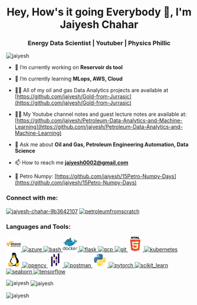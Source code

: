 <h1 align="center">Hey, How's it going Everybody 👋, I'm Jaiyesh Chahar</h1>
<h3 align="center">Energy Data Scientist | Youtuber | Physics Phillic</h3>

<p align="left"> <img src="https://komarev.com/ghpvc/?username=jaiyesh&label=Profile%20views&color=0e75b6&style=flat" alt="jaiyesh" /> </p>

- 🔭 I’m currently working on **Reservoir ds tool**

- 🌱 I’m currently learning **MLops, AWS, Cloud**

- 👨‍💻 All of my oil and gas Data Analytics projects are available at [https://github.com/jaiyesh/Gold-from-Jurrasic](https://github.com/jaiyesh/Gold-from-Jurrasic)

- 👨‍💻 My Youtube channel notes and guest lecture notes are available at: [https://github.com/jaiyesh/Petroleum-Data-Analytics-and-Machine-Learning](https://github.com/jaiyesh/Petroleum-Data-Analytics-and-Machine-Learning)

- 💬 Ask me about **Oil and Gas, Petroleum Engineering Automation, Data Science**

- 📫 How to reach me **jaiyesh0002@gmail.com**

- 📄 Petro Numpy: [https://github.com/jaiyesh/15Petro-Numpy-Days](https://github.com/jaiyesh/15Petro-Numpy-Days)

<h3 align="left">Connect with me:</h3>
<p align="left">
<a href="https://linkedin.com/in/jaiyesh-chahar-9b3642107" target="blank"><img align="center" src="https://raw.githubusercontent.com/rahuldkjain/github-profile-readme-generator/master/src/images/icons/Social/linked-in-alt.svg" alt="jaiyesh-chahar-9b3642107" height="30" width="40" /></a>
<a href="https://www.youtube.com/c/petroleumfromscratch" target="blank"><img align="center" src="https://raw.githubusercontent.com/rahuldkjain/github-profile-readme-generator/master/src/images/icons/Social/youtube.svg" alt="petroleumfromscratch" height="30" width="40" /></a>
</p>

<h3 align="left">Languages and Tools:</h3>
<p align="left"> <a href="https://aws.amazon.com" target="_blank" rel="noreferrer"> <img src="https://raw.githubusercontent.com/devicons/devicon/master/icons/amazonwebservices/amazonwebservices-original-wordmark.svg" alt="aws" width="40" height="40"/> </a> <a href="https://azure.microsoft.com/en-in/" target="_blank" rel="noreferrer"> <img src="https://www.vectorlogo.zone/logos/microsoft_azure/microsoft_azure-icon.svg" alt="azure" width="40" height="40"/> </a> <a href="https://www.gnu.org/software/bash/" target="_blank" rel="noreferrer"> <img src="https://www.vectorlogo.zone/logos/gnu_bash/gnu_bash-icon.svg" alt="bash" width="40" height="40"/> </a> <a href="https://www.docker.com/" target="_blank" rel="noreferrer"> <img src="https://raw.githubusercontent.com/devicons/devicon/master/icons/docker/docker-original-wordmark.svg" alt="docker" width="40" height="40"/> </a> <a href="https://flask.palletsprojects.com/" target="_blank" rel="noreferrer"> <img src="https://www.vectorlogo.zone/logos/pocoo_flask/pocoo_flask-icon.svg" alt="flask" width="40" height="40"/> </a> <a href="https://cloud.google.com" target="_blank" rel="noreferrer"> <img src="https://www.vectorlogo.zone/logos/google_cloud/google_cloud-icon.svg" alt="gcp" width="40" height="40"/> </a> <a href="https://git-scm.com/" target="_blank" rel="noreferrer"> <img src="https://www.vectorlogo.zone/logos/git-scm/git-scm-icon.svg" alt="git" width="40" height="40"/> </a> <a href="https://www.w3.org/html/" target="_blank" rel="noreferrer"> <img src="https://raw.githubusercontent.com/devicons/devicon/master/icons/html5/html5-original-wordmark.svg" alt="html5" width="40" height="40"/> </a> <a href="https://kubernetes.io" target="_blank" rel="noreferrer"> <img src="https://www.vectorlogo.zone/logos/kubernetes/kubernetes-icon.svg" alt="kubernetes" width="40" height="40"/> </a> <a href="https://www.linux.org/" target="_blank" rel="noreferrer"> <img src="https://raw.githubusercontent.com/devicons/devicon/master/icons/linux/linux-original.svg" alt="linux" width="40" height="40"/> </a> <a href="https://opencv.org/" target="_blank" rel="noreferrer"> <img src="https://www.vectorlogo.zone/logos/opencv/opencv-icon.svg" alt="opencv" width="40" height="40"/> </a> <a href="https://pandas.pydata.org/" target="_blank" rel="noreferrer"> <img src="https://raw.githubusercontent.com/devicons/devicon/2ae2a900d2f041da66e950e4d48052658d850630/icons/pandas/pandas-original.svg" alt="pandas" width="40" height="40"/> </a> <a href="https://postman.com" target="_blank" rel="noreferrer"> <img src="https://www.vectorlogo.zone/logos/getpostman/getpostman-icon.svg" alt="postman" width="40" height="40"/> </a> <a href="https://www.python.org" target="_blank" rel="noreferrer"> <img src="https://raw.githubusercontent.com/devicons/devicon/master/icons/python/python-original.svg" alt="python" width="40" height="40"/> </a> <a href="https://pytorch.org/" target="_blank" rel="noreferrer"> <img src="https://www.vectorlogo.zone/logos/pytorch/pytorch-icon.svg" alt="pytorch" width="40" height="40"/> </a> <a href="https://scikit-learn.org/" target="_blank" rel="noreferrer"> <img src="https://upload.wikimedia.org/wikipedia/commons/0/05/Scikit_learn_logo_small.svg" alt="scikit_learn" width="40" height="40"/> </a> <a href="https://seaborn.pydata.org/" target="_blank" rel="noreferrer"> <img src="https://seaborn.pydata.org/_images/logo-mark-lightbg.svg" alt="seaborn" width="40" height="40"/> </a> <a href="https://www.tensorflow.org" target="_blank" rel="noreferrer"> <img src="https://www.vectorlogo.zone/logos/tensorflow/tensorflow-icon.svg" alt="tensorflow" width="40" height="40"/> </a> </p>

<p><img align="left" src="https://github-readme-stats.vercel.app/api/top-langs?username=jaiyesh&show_icons=true&locale=en&layout=compact" alt="jaiyesh" /></p>

<p>&nbsp;<img align="center" src="https://github-readme-stats.vercel.app/api?username=jaiyesh&show_icons=true&locale=en" alt="jaiyesh" /></p>

<p><img align="center" src="https://github-readme-streak-stats.herokuapp.com/?user=jaiyesh&" alt="jaiyesh" /></p>
